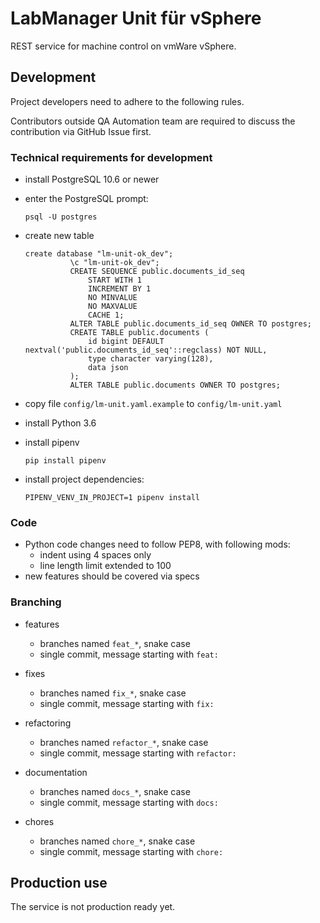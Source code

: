 # LabManager Unit für vSphere

REST service for machine control on vmWare vSphere.

## Development

Project developers need to adhere to the following rules.

Contributors outside QA Automation team are required to discuss the contribution via GitHub Issue first. 

### Technical requirements for development
* install PostgreSQL 10.6 or newer
* enter the PostgreSQL prompt:
  ```
  psql -U postgres
  ```
* create new table
  ```
  create database "lm-unit-ok_dev";
            \c "lm-unit-ok_dev";
            CREATE SEQUENCE public.documents_id_seq
                START WITH 1
                INCREMENT BY 1
                NO MINVALUE
                NO MAXVALUE
                CACHE 1;
            ALTER TABLE public.documents_id_seq OWNER TO postgres;
            CREATE TABLE public.documents (
                id bigint DEFAULT nextval('public.documents_id_seq'::regclass) NOT NULL,
                type character varying(128),
                data json
            );
            ALTER TABLE public.documents OWNER TO postgres;
  ```
* copy file `config/lm-unit.yaml.example` to `config/lm-unit.yaml`


* install Python 3.6
* install pipenv
  ```
  pip install pipenv
  ```
* install project dependencies:
  ```
  PIPENV_VENV_IN_PROJECT=1 pipenv install
  ```

### Code
* Python code changes need to follow PEP8, with following mods:
    * indent using 4 spaces only
    * line length limit extended to 100
* new features should be covered via specs

### Branching
* features
    * branches named `feat_*`, snake case
    * single commit, message starting with `feat: `

* fixes
    * branches named `fix_*`, snake case
    * single commit, message starting with `fix: `

* refactoring
    * branches named `refactor_*`, snake case
    * single commit, message starting with `refactor: `

* documentation
    * branches named `docs_*`, snake case
    * single commit, message starting with `docs: `

* chores
    * branches named `chore_*`, snake case
    * single commit, message starting with `chore: `

## Production use

The service is not production ready yet.
